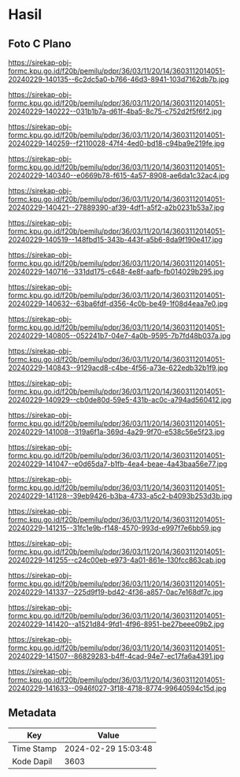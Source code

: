 # Hasil

## Foto C Plano

https://sirekap-obj-formc.kpu.go.id/f20b/pemilu/pdpr/36/03/11/20/14/3603112014051-20240229-140135--6c2dc5a0-b766-46d3-8941-103d7162db7b.jpg

https://sirekap-obj-formc.kpu.go.id/f20b/pemilu/pdpr/36/03/11/20/14/3603112014051-20240229-140222--031b1b7a-d61f-4ba5-8c75-c752d2f5f6f2.jpg

https://sirekap-obj-formc.kpu.go.id/f20b/pemilu/pdpr/36/03/11/20/14/3603112014051-20240229-140259--f2110028-47f4-4ed0-bd18-c94ba9e219fe.jpg

https://sirekap-obj-formc.kpu.go.id/f20b/pemilu/pdpr/36/03/11/20/14/3603112014051-20240229-140340--e0669b78-f615-4a57-8908-ae6da1c32ac4.jpg

https://sirekap-obj-formc.kpu.go.id/f20b/pemilu/pdpr/36/03/11/20/14/3603112014051-20240229-140421--27889390-af39-4df1-a5f2-a2b0231b53a7.jpg

https://sirekap-obj-formc.kpu.go.id/f20b/pemilu/pdpr/36/03/11/20/14/3603112014051-20240229-140519--148fbd15-343b-443f-a5b6-8da9f190e417.jpg

https://sirekap-obj-formc.kpu.go.id/f20b/pemilu/pdpr/36/03/11/20/14/3603112014051-20240229-140716--331dd175-c648-4e8f-aafb-fb014029b295.jpg

https://sirekap-obj-formc.kpu.go.id/f20b/pemilu/pdpr/36/03/11/20/14/3603112014051-20240229-140632--63ba6fdf-d356-4c0b-be49-1f08d4eaa7e0.jpg

https://sirekap-obj-formc.kpu.go.id/f20b/pemilu/pdpr/36/03/11/20/14/3603112014051-20240229-140805--052241b7-04e7-4a0b-9595-7b7fd48b037a.jpg

https://sirekap-obj-formc.kpu.go.id/f20b/pemilu/pdpr/36/03/11/20/14/3603112014051-20240229-140843--9129acd8-c4be-4f56-a73e-622edb32b1f9.jpg

https://sirekap-obj-formc.kpu.go.id/f20b/pemilu/pdpr/36/03/11/20/14/3603112014051-20240229-140929--cb0de80d-59e5-431b-ac0c-a794ad560412.jpg

https://sirekap-obj-formc.kpu.go.id/f20b/pemilu/pdpr/36/03/11/20/14/3603112014051-20240229-141008--319a6f1a-369d-4a29-9f70-e538c56e5f23.jpg

https://sirekap-obj-formc.kpu.go.id/f20b/pemilu/pdpr/36/03/11/20/14/3603112014051-20240229-141047--e0d65da7-b1fb-4ea4-beae-4a43baa56e77.jpg

https://sirekap-obj-formc.kpu.go.id/f20b/pemilu/pdpr/36/03/11/20/14/3603112014051-20240229-141128--39eb9426-b3ba-4733-a5c2-b4093b253d3b.jpg

https://sirekap-obj-formc.kpu.go.id/f20b/pemilu/pdpr/36/03/11/20/14/3603112014051-20240229-141215--31fc1e9b-f148-4570-993d-e997f7e6bb59.jpg

https://sirekap-obj-formc.kpu.go.id/f20b/pemilu/pdpr/36/03/11/20/14/3603112014051-20240229-141255--c24c00eb-e973-4a01-861e-130fcc863cab.jpg

https://sirekap-obj-formc.kpu.go.id/f20b/pemilu/pdpr/36/03/11/20/14/3603112014051-20240229-141337--225d9f19-bd42-4f36-a857-0ac7e168df7c.jpg

https://sirekap-obj-formc.kpu.go.id/f20b/pemilu/pdpr/36/03/11/20/14/3603112014051-20240229-141420--a1521d84-9fd1-4f96-8951-be27beee09b2.jpg

https://sirekap-obj-formc.kpu.go.id/f20b/pemilu/pdpr/36/03/11/20/14/3603112014051-20240229-141507--86829283-b4ff-4cad-94e7-ec17fa6a4391.jpg

https://sirekap-obj-formc.kpu.go.id/f20b/pemilu/pdpr/36/03/11/20/14/3603112014051-20240229-141633--0946f027-3f18-4718-8774-99640594c15d.jpg


## Metadata

| Key        | Value               |
| ---------- | ------------------- |
| Time Stamp | 2024-02-29 15:03:48 |
| Kode Dapil | 3603                |



